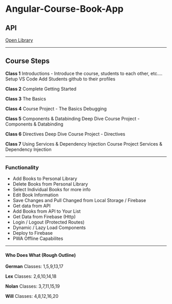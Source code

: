 # Angular-Course-Book-App

## API

[Open Library](https://openlibrary.org/developers/api)

---

## Course Steps

**Class 1**
Introductions - Introduce the course, students to each other, etc….
Setup VS Code
Add Students github to their profiles

**Class 2**
Complete Getting Started

**Class 3**
The Basics

**Class 4**
Course Project - The Basics
Debugging

**Class 5**
Components & Databinding Deep Dive
Course Project - Components & Databinding

**Class 6**
Directives Deep Dive
Course Project - Directives

**Class 7**
Using Services & Dependency Injection
Course Project Services & Dependency Injection

---

### Functionality

- Add Books to Personal Library
- Delete Books from Personal Library
- Select Individual Books for more info
- Edit Book Information
- Save Changes and Pull Changed from Local Storage / Firebase
- Get data from API
- Add Books from API to Your List
- Get Data from Firebase (Http)
- Login / Logout (Protected Routes)
- Dynamic / Lazy Load Components
- Deploy to Firebase
- PWA Offline Capabilites

---

#### Who Does What (Rough Outline)

**German**
Classes: 1,5,9,13,17

**Lex**
Classes: 2,6,10,14,18

**Nolan**
Classes: 3,7,11,15,19

**Will**
Classes: 4,8,12,16,20
